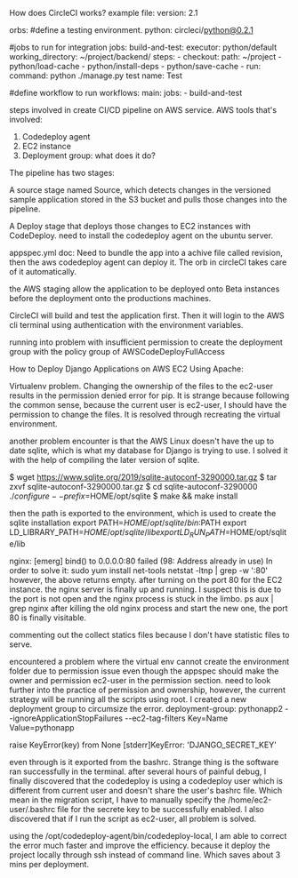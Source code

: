 
How does CircleCI works?
example file:
version: 2.1

orbs:
#define a testing environment.
python: circleci/python@0.2.1

#jobs to run for integration
jobs:
build-and-test:
executor: python/default
working_directory: ~/project/backend/
steps: - checkout:
path: ~/project - python/load-cache - python/install-deps - python/save-cache - run:
command: python ./manage.py test
name: Test

#define workflow to run
workflows:
main:
jobs: - build-and-test

steps involved in create CI/CD pipeline on AWS service.
AWS tools that's involved:

1. Codedeploy agent
2. EC2 instance
3. Deployment group: what does it do?

The pipeline has two stages:

A source stage named Source, which detects changes in the versioned sample application stored in the S3 bucket and pulls those changes into the pipeline.

A Deploy stage that deploys those changes to EC2 instances with CodeDeploy.
need to install the codedeploy agent on the ubuntu server.

appspec.yml doc:
Need to bundle the app into a achive file called revision, then the aws codedeploy agent can deploy it.
The orb in circleCI takes care of it automatically.


the AWS staging allow the application to be deployed onto Beta instances before the deployment onto the productions machines. 

CircleCI will build and test the application first. Then it will login to the AWS cli terminal using authentication with the environment variables. 


running into problem with insufficient permission to create the deployment group with the policy group of AWSCodeDeployFullAccess

How to Deploy Django Applications on AWS EC2 Using Apache:

Virtualenv problem. Changing the ownership of the files to the ec2-user results in the permission denied error for pip. It is strange because following the common sense, because the current user is ec2-user, I should have the permission to change the files.
It is resolved through recreating the virtual environment. 


another problem encounter is that the AWS Linux doesn't have the up to date sqlite, which is what my database for Django is trying to use. 
I solved it with the help of compiling the later version of sqlite. 

$ wget https://www.sqlite.org/2019/sqlite-autoconf-3290000.tar.gz
$ tar zxvf sqlite-autoconf-3290000.tar.gz
$ cd sqlite-autoconf-3290000
$./configure --prefix=$HOME/opt/sqlite
$ make && make install

then the path is exported to the environment, which is used to create the sqlite installation
export PATH=$HOME/opt/sqlite/bin:$PATH
export LD_LIBRARY_PATH=$HOME/opt/sqlite/lib
export LD_RUN_PATH=$HOME/opt/sqlite/lib

nginx: [emerg] bind() to 0.0.0.0:80 failed (98: Address already in use)
In order to solve it:
sudo yum install net-tools
netstat -ltnp | grep -w ':80'
however, the above returns empty.
after turning on the port 80 for the EC2 instance. the nginx server is finally up and running. I suspect this is due to the port is not open and the nginx process is stuck in the limbo.
ps aux | grep nginx
after killing the old nginx process and start the new one, the port 80 is finally visitable.


commenting out the collect statics files because I don't have statistic files to serve.


encountered a problem where the virtual env cannot create the environment folder due to permission issue even though the appspec should make the owner and permission ec2-user in the permission section. need to look further into the practice of permission and ownership, however, the current strategy will be running all the scripts using root. I created a new deployment group to circumsize the error. 
deployment-group: pythonapp2
    --ignoreApplicationStopFailures
    --ec2-tag-filters Key=Name Value=pythonapp

raise KeyError(key) from None
[stderr]KeyError: 'DJANGO_SECRET_KEY'

even through is it exported from the bashrc. Strange thing is the software ran successfully in the terminal.
after several hours of painful debug, I finally discovered that the codedeploy is using a codedeploy user which is different from current user and doesn't share the user's bashrc file. Which mean in the migration script, I have to manually specify the /home/ec2-user/.bashrc file for the secrete key to be successfully enabled.
I also discovered that if I run the script as ec2-user, all problem is solved.

using the /opt/codedeploy-agent/bin/codedeploy-local, I am able to correct the error much faster and improve the efficiency. because it deploy the project locally through ssh instead of command line. Which saves about 3 mins per deployment. 


